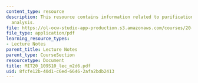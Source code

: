 ```yaml
---
content_type: resource
description: This resource contains information related to purification and protein
  analysis.
file: https://ol-ocw-studio-app-production.s3.amazonaws.com/courses/20-109-laboratory-fundamentals-in-biological-engineering-spring-2010/8fcfe12b40d1c6ed66462afa2bdb2413_MIT20_109S10_lec_m2d6.pdf
file_type: application/pdf
learning_resource_types:
- Lecture Notes
parent_title: Lecture Notes
parent_type: CourseSection
resourcetype: Document
title: MIT20_109S10_lec_m2d6.pdf
uid: 8fcfe12b-40d1-c6ed-6646-2afa2bdb2413
---
```

